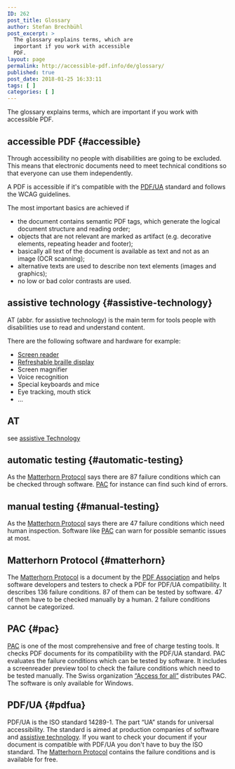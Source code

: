 ```yaml
---
ID: 262
post_title: Glossary
author: Stefan Brechbühl
post_excerpt: >
  The glossary explains terms, which are
  important if you work with accessible
  PDF.
layout: page
permalink: http://accessible-pdf.info/de/glossary/
published: true
post_date: 2018-01-25 16:33:11
tags: [ ]
categories: [ ]
---
```

The glossary explains terms, which are important if you work with accessible PDF.

## accessible PDF {#accessible}

Through accessibility no people with disabilities are going to be excluded. This means that electronic documents need to meet technical conditions so that everyone can use them independently.

A PDF is accessible if it's compatible with the [PDF/UA][1] standard and follows the WCAG guidelines.

The most important basics are achieved if

*   the document contains semantic PDF tags, which generate the logical document structure and reading order;
*   objects that are not relevant are marked as artifact (e.g. decorative elements, repeating header and footer);
*   basically all text of the document is available as text and not as an image (OCR scanning);
*   alternative texts are used to describe non text elements (images and graphics);
*   no low or bad color contrasts are used.

## assistive technology {#assistive-technology}

AT (abbr. for assistive technology) is the main term for tools people with disabilities use to read and understand content.

There are the following software and hardware for example:

*   [Screen reader][2]
*   [Refreshable braille display][3]
*   Screen magnifier
*   Voice recognition
*   Special keyboards and mice
*   Eye tracking, mouth stick
*   …

## AT

see [assistive Technology][4]

## automatic testing {#automatic-testing}

As the [Matterhorn Protocol][5] says there are 87 failure conditions which can be checked through software. [PAC][6] for instance can find such kind of errors.

## manual testing {#manual-testing}

As the [Matterhorn Protocol][5] says there are 47 failure conditions which need human inspection. Software like [PAC][6] can warn for possible semantic issues at most.

## Matterhorn Protocol {#matterhorn}

The [Matterhorn Protocol][7] is a document by the [PDF Association][8] and helps software developers and testers to check a PDF for PDF/UA compatibility. It describes 136 failure conditions. 87 of them can be tested by software. 47 of them have to be checked manually by a human. 2 failure conditions cannot be categorized.

## PAC {#pac}

[PAC][9] is one of the most comprehensive and free of charge testing tools. It checks PDF documents for its compatibility with the PDF/UA standard. PAC evaluates the failure conditions which can be tested by software. It includes a screenreader preview tool to check the failure conditions which need to be tested manually. The Swiss organization [“Access for all”][10] distributes PAC. The software is only available for Windows.

## PDF/UA {#pdfua}

PDF/UA is the ISO standard 14289-1. The part “UA” stands for universal accessibility. The standard is aimed at production companies of software and [assistive technology][4]. If you want to check your document if your document is compatible with PDF/UA you don't have to buy the ISO standard. The [Matterhorn Protocol][5] contains the failure conditions and is available for free.

 [1]: #pdfua
 [2]: https://en.wikipedia.org/wiki/Screen_reader
 [3]: https://en.wikipedia.org/wiki/Refreshable_braille_display
 [4]: #assistive-technology
 [5]: #matterhorn
 [6]: #pac
 [7]: https://www.pdfa.org/publication/the-matterhorn-protocol-1-02/
 [8]: https://www.pdfa.org/
 [9]: http://access-for-all.ch/en/pdf-lab/pdf-accessibility-checker-pac.html
 [10]: http://access-for-all.ch/en/